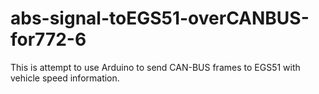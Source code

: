 # abs-signal-toEGS51-overCANBUS-for772-6
This is attempt to use Arduino to send CAN-BUS frames to EGS51 with vehicle speed information.
